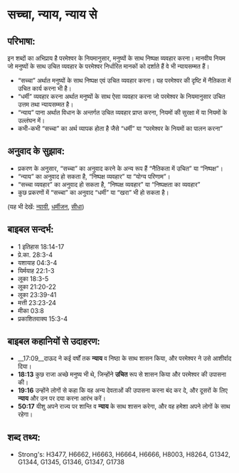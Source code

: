 # सच्चा, न्याय, न्याय से #

## परिभाषा: ##

इन शब्दों का अभिप्राय है परमेश्वर के नियमानुसार, मनुष्यों के साथ निष्पक्ष व्यवहार करना। मानवीय नियम जो मनुष्यों के साथ उचित व्यवहार के परमेश्वर निर्धारित मानकों को दर्शाते हैं वे भी न्यायसम्मत हैं।

* “सच्चा” अर्थात मनुष्यों के साथ निष्पक्ष एवं उचित व्यवहार करना। यह परमेश्वर की दृष्टि में नैतिकता में उचित कार्य करना भी है।
* “धर्मी” व्यवहार करना अर्थात मनुष्यों के साथ ऐसा व्यवहार करना जो परमेश्वर के नियमानुसार उचित उत्तम तथा न्यायसम्मत है।
* “न्याय” पाना अर्थात विधान के अन्तर्गत उचित व्यवहार प्राप्त करना, नियमों की सुरक्षा में या नियमों के उल्लंघन में।
* कभी-कभी “सच्चा” का अर्थ व्यापक होता है जैसे “धर्मी” या “परमेश्वर के नियमों का पालन करना”

## अनुवाद के सुझाव: ##

* प्रकरण के अनुसार, “सच्चा” का अनुवाद करने के अन्य रूप हैं “नैतिकता में उचित” या “निष्पक्ष”।
* “न्याय” का अनुवाद हो सकता है, “निष्पक्ष व्यवहार” या “योग्य परिणाम”।
* “सच्चा व्यवहार” का अनुवाद हो सकता है, “निष्पक्ष व्यवहार” या “निष्पक्षता का व्यवहार”
* कुछ प्रकरणों में “सच्चा” का अनुवाद “धर्मी” या “खरा” भी हो सकता है।

(यह भी देखें: [न्यायी](../judge.md), [धर्मीजन](../righteous.md), [सीधा](../upright.md))

## बाइबल सन्दर्भ: ##

* 1 इतिहास 18:14-17
* प्रे.का. 28:3-4
* यशायाह 04:3-4
* यिर्मयाह 22:1-3
* लूका 18:3-5
* लूका 21:20-22
* लूका 23:39-41
* मत्ती 23:23-24
* मीका 03:8
* प्रकाशितवाक्य  15:3-4

## बाइबल कहानियों से उदाहरण: ##

* __17:09__दाऊद ने कई वर्षों तक __न्याय__ व निष्ठा के साथ शासन किया, और परमेश्वर ने उसे आशीर्वाद दिया।
* __18:13__ कुछ राजा अच्छे मनुष्य भी थे, जिन्होंने __उचित__ रूप से शासन किया और परमेश्वर की उपासना की।
* __19:16__ उन्होंने लोगों से कहा कि वह अन्य देवताओं की उपासना करना बंद कर दे, और दूसरों के लिए __न्याय__ और उन पर दया करना आरंभ करें।
* __50:17__  यीशु अपने राज्य पर शान्ति व __न्याय__ के साथ शासन करेगा, और वह हमेशा अपने लोगों के साथ रहेगा।

## शब्द तथ्य: ##

* Strong's: H3477, H6662, H6663, H6664, H6666, H8003, H8264, G1342, G1344, G1345, G1346, G1347, G1738
